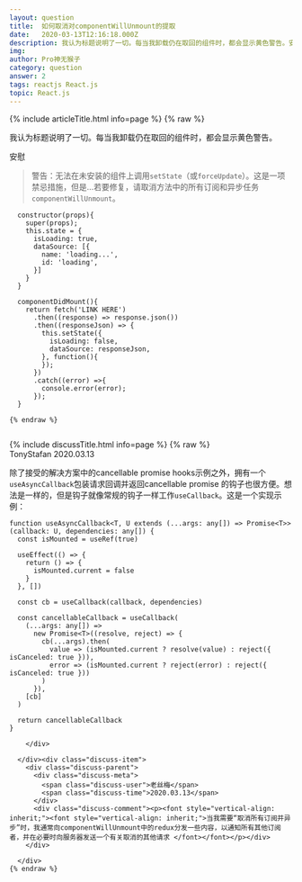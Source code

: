 ```yaml
---
layout: question
title:  如何取消对componentWillUnmount的提取
date:   2020-03-13T12:16:18.000Z
description: 我认为标题说明了一切。每当我卸载仍在取回的组件时，都会显示黄色警告。安慰  警告：无法在未安装的组件上调用setState（或forceUpda...
img: 
author: Pro神无猴子
category: question
answer: 2
tags: reactjs React.js
topic: React.js
---
```

<div class="article-root">
  <div class="article">
    {% include articleTitle.html info=page %}
    {% raw %}
    <div class="article-content"><p><font style="vertical-align: inherit;"><font style="vertical-align: inherit;">我认为标题说明了一切。</font><font style="vertical-align: inherit;">每当我卸载仍在取回的组件时，都会显示黄色警告。</font></font></p><font style="vertical-align: inherit;"><font style="vertical-align: inherit;">

安慰

</font></font><blockquote>
  <p><font style="vertical-align: inherit;"><font style="vertical-align: inherit;">警告：无法</font><font style="vertical-align: inherit;">在未安装的组件上</font><font style="vertical-align: inherit;">调用</font></font><code>setState</code><font style="vertical-align: inherit;"><font style="vertical-align: inherit;">（或</font></font><code>forceUpdate</code><font style="vertical-align: inherit;"><font style="vertical-align: inherit;">）。</font><font style="vertical-align: inherit;">这是一项禁忌措施，但是...若要修复，请取消方法中的所有订阅和异步任务</font></font><code>componentWillUnmount</code><font style="vertical-align: inherit;"><font style="vertical-align: inherit;">。</font></font></p>
</blockquote>

<pre><code>  constructor(props){<font></font>
    super(props);<font></font>
    this.state = {<font></font>
      isLoading: true,<font></font>
      dataSource: [{<font></font>
        name: 'loading...',<font></font>
        id: 'loading',<font></font>
      }]<font></font>
    }<font></font>
  }<font></font>
<font></font>
  componentDidMount(){<font></font>
    return fetch('LINK HERE')<font></font>
      .then((response) =&gt; response.json())<font></font>
      .then((responseJson) =&gt; {<font></font>
        this.setState({<font></font>
          isLoading: false,<font></font>
          dataSource: responseJson,<font></font>
        }, function(){<font></font>
        });<font></font>
      })<font></font>
      .catch((error) =&gt;{<font></font>
        console.error(error);<font></font>
      });<font></font>
  }<font></font>
</code></pre></div>
    {% endraw %}
  </div>
  <p style="height: 0;width:0;overflow: hidden;"> 第1535篇《如何取消对componentWillUnmount的提取》来自Winter(https://github.com/aiyld/aiyld.github.io)的站点</p>
  <div class="discuss-wrapper">
    {% include discussTitle.html info=page %}
    {% raw %}
    <div class="discuss-item">
        <div class="discuss-parent">
          <div class="discuss-meta">
            <span class="discuss-user">TonyStafan</span>
            <span class="discuss-time">2020.03.13</span>
          </div>
          <div class="discuss-comment"><p><font style="vertical-align: inherit;"><font style="vertical-align: inherit;">除了接受的解决方案中的cancellable promise hooks示例之外，拥有一个</font></font><code>useAsyncCallback</code><font style="vertical-align: inherit;"><font style="vertical-align: inherit;">包装请求回调并返回cancellable promise </font><font style="vertical-align: inherit;">的</font><font style="vertical-align: inherit;">钩子</font><font style="vertical-align: inherit;">也很方便</font><font style="vertical-align: inherit;">。</font><font style="vertical-align: inherit;">想法是一样的，但是钩子就像常规的钩子一样工作</font></font><code>useCallback</code><font style="vertical-align: inherit;"><font style="vertical-align: inherit;">。</font><font style="vertical-align: inherit;">这是一个实现示例：</font></font></p>

<pre><code>function useAsyncCallback&lt;T, U extends (...args: any[]) =&gt; Promise&lt;T&gt;&gt;(callback: U, dependencies: any[]) {<font></font>
  const isMounted = useRef(true)<font></font>
<font></font>
  useEffect(() =&gt; {<font></font>
    return () =&gt; {<font></font>
      isMounted.current = false<font></font>
    }<font></font>
  }, [])<font></font>
<font></font>
  const cb = useCallback(callback, dependencies)<font></font>
<font></font>
  const cancellableCallback = useCallback(<font></font>
    (...args: any[]) =&gt;<font></font>
      new Promise&lt;T&gt;((resolve, reject) =&gt; {<font></font>
        cb(...args).then(<font></font>
          value =&gt; (isMounted.current ? resolve(value) : reject({ isCanceled: true })),<font></font>
          error =&gt; (isMounted.current ? reject(error) : reject({ isCanceled: true }))<font></font>
        )<font></font>
      }),<font></font>
    [cb]<font></font>
  )<font></font>
<font></font>
  return cancellableCallback<font></font>
}<font></font>
</code></pre></div>
        </div>
        
      </div><div class="discuss-item">
        <div class="discuss-parent">
          <div class="discuss-meta">
            <span class="discuss-user">老丝梅</span>
            <span class="discuss-time">2020.03.13</span>
          </div>
          <div class="discuss-comment"><p><font style="vertical-align: inherit;"><font style="vertical-align: inherit;">当我需要“取消所有订阅并异步”时，我通常向componentWillUnmount中的redux分发一些内容，以通知所有其他订阅者，并在必要时向服务器发送一个有关取消的其他请求 </font></font></p></div>
        </div>
        
      </div>
    {% endraw %}
  </div>
<div>
